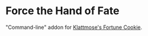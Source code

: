 Force the Hand of Fate
======================

"Command-line" addon for [Klattmose's Fortune Cookie](https://klattmose.github.io/CookieClicker/FortuneCookie.js).

